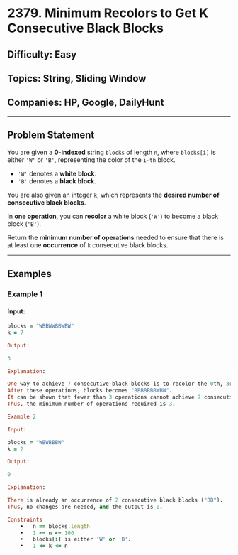 # 2379. Minimum Recolors to Get K Consecutive Black Blocks

## **Difficulty:** Easy  
## **Topics:** String, Sliding Window  
## **Companies:** HP, Google, DailyHunt  

---

## **Problem Statement**
You are given a **0-indexed** string `blocks` of length `n`, where `blocks[i]` is either `'W'` or `'B'`, representing the color of the `i-th` block.  
- `'W'` denotes a **white block**.
- `'B'` denotes a **black block**.

You are also given an integer `k`, which represents the **desired number of consecutive black blocks**.

In **one operation**, you can **recolor** a white block (`'W'`) to become a black block (`'B'`).

Return the **minimum number of operations** needed to ensure that there is at least one **occurrence** of `k` consecutive black blocks.

---

## **Examples**

### **Example 1**
#### **Input:**
```ruby
blocks = "WBBWWBBWBW"
k = 7

Output:

3

Explanation:

One way to achieve 7 consecutive black blocks is to recolor the 0th, 3rd, and 4th blocks.
After these operations, blocks becomes "BBBBBBBWBW".
It can be shown that fewer than 3 operations cannot achieve 7 consecutive black blocks.
Thus, the minimum number of operations required is 3.

Example 2

Input:

blocks = "WBWBBBW"
k = 2

Output:

0

Explanation:

There is already an occurrence of 2 consecutive black blocks ("BB").
Thus, no changes are needed, and the output is 0.

Constraints
	•	n == blocks.length
	•	1 <= n <= 100
	•	blocks[i] is either 'W' or 'B'.
	•	1 <= k <= n

